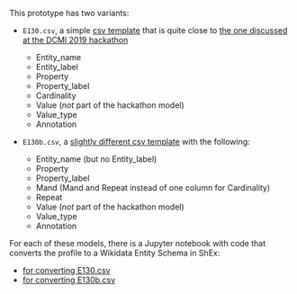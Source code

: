 This prototype has two variants:

* `E130.csv`, a simple [csv template](E130.csv) that is quite close to [the one discussed at the DCMI 2019 hackathon](https://github.com/dcmi/dcap/tree/master/prototypes/simpleFromHackathon)

  * Entity_name
  * Entity_label
  * Property
  * Property_label
  * Cardinality
  * Value (_not_ part of the hackathon model)
  * Value_type
  * Annotation

* `E130b.csv`, a [slightly different csv template](E130b.csv) with the following:

  * Entity_name (but no Entity_label)
  * Property
  * Property_label
  * Mand (Mand and Repeat instead of one column for Cardinality)
  * Repeat
  * Value (_not_ part of the hackathon model)
  * Value_type
  * Annotation

For each of these models, there is a Jupyter notebook with code that converts the profile to a Wikidata Entity Schema in ShEx:

* [for converting E130.csv](E130.ipynb)
* [for converting E130b.csv](E130b.ipynb)
